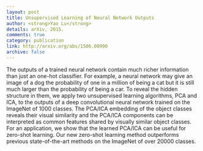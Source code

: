 ```yaml
---
layout: post
title: Unsupervised Learning of Neural Network Outputs
author: <strong>Yao Lu</strong>
details: arXiv, 2015.
comments: true
category: publication
link: http://arxiv.org/abs/1506.00990
archive: false
---
```


The outputs of a trained neural network contain much richer information than just an one-hot classifier. For example, a neural network may give an image of a dog the probability of one in a million of being a cat but it is still much larger than the probability of being a car. To reveal the hidden structure in them, we apply two unsupervised learning algorithms, PCA and ICA, to the outputs of a deep convolutional neural network trained on the ImageNet of 1000 classes. The PCA/ICA embedding of the object classes reveals their visual similarity and the PCA/ICA components can be interpreted as common features shared by visually similar object classes. For an application, we show that the learned PCA/ICA can be useful for zero-shot learning. Our new zero-shot learning method outperforms previous state-of-the-art methods on the ImageNet of over 20000 classes.

